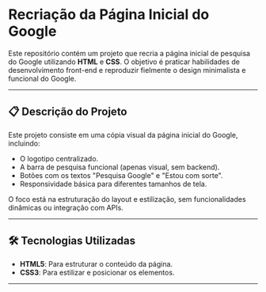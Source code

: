 # Recriação da Página Inicial do Google

Este repositório contém um projeto que recria a página inicial de pesquisa do Google utilizando **HTML** e **CSS**. O objetivo é praticar habilidades de desenvolvimento front-end e reproduzir fielmente o design minimalista e funcional do Google.

---

## 📋 **Descrição do Projeto**
Este projeto consiste em uma cópia visual da página inicial do Google, incluindo:
- O logotipo centralizado.
- A barra de pesquisa funcional (apenas visual, sem backend).
- Botões com os textos "Pesquisa Google" e "Estou com sorte".
- Responsividade básica para diferentes tamanhos de tela.

O foco está na estruturação do layout e estilização, sem funcionalidades dinâmicas ou integração com APIs.

---

## 🛠️ **Tecnologias Utilizadas**
- **HTML5**: Para estruturar o conteúdo da página.
- **CSS3**: Para estilizar e posicionar os elementos.

---
